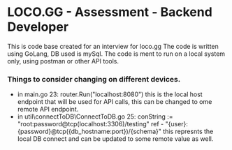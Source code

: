 # LOCO.GG - Assessment - Backend Developer

This is code base created for an interview for loco.gg
The code is written using GoLang, DB used is mySql.
The code is ment to run on a local system only, using postman or other API tools.

### Things to consider changing on different devices.

- in main.go
    23: router.Run("localhost:8080") 
    this is the local host endpoint that will be used for API calls, this can be changed to ome remote API endpoint.
- in util\connectToDB\ConnectToDB.go
    25: conString := "root:password@tcp(localhost:3306)/testing" 
    ref - "{user}:{password}@tcp({db_hostname:port})/{schema}"
    this represnts the local DB connect and can be updated to some remote value as well.


